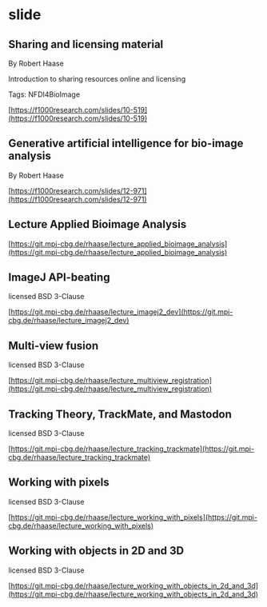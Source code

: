 # slide
## Sharing and licensing material
By Robert Haase



Introduction to sharing resources online and licensing

Tags: NFDI4BioImage

[https://f1000research.com/slides/10-519](https://f1000research.com/slides/10-519)

## Generative artificial intelligence for bio-image analysis
By Robert Haase



[https://f1000research.com/slides/12-971](https://f1000research.com/slides/12-971)

## Lecture Applied Bioimage Analysis



[https://git.mpi-cbg.de/rhaase/lecture_applied_bioimage_analysis](https://git.mpi-cbg.de/rhaase/lecture_applied_bioimage_analysis)

## ImageJ API-beating
licensed BSD 3-Clause


[https://git.mpi-cbg.de/rhaase/lecture_imagej2_dev](https://git.mpi-cbg.de/rhaase/lecture_imagej2_dev)

## Multi-view fusion
licensed BSD 3-Clause


[https://git.mpi-cbg.de/rhaase/lecture_multiview_registration](https://git.mpi-cbg.de/rhaase/lecture_multiview_registration)

## Tracking Theory, TrackMate, and Mastodon
licensed BSD 3-Clause


[https://git.mpi-cbg.de/rhaase/lecture_tracking_trackmate](https://git.mpi-cbg.de/rhaase/lecture_tracking_trackmate)

## Working with pixels
licensed BSD 3-Clause


[https://git.mpi-cbg.de/rhaase/lecture_working_with_pixels](https://git.mpi-cbg.de/rhaase/lecture_working_with_pixels)

## Working with objects in 2D and 3D
licensed BSD 3-Clause


[https://git.mpi-cbg.de/rhaase/lecture_working_with_objects_in_2d_and_3d](https://git.mpi-cbg.de/rhaase/lecture_working_with_objects_in_2d_and_3d)

